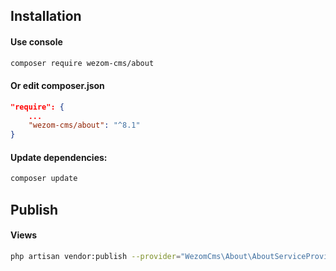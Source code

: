 ## Installation

#### Use console
```bash
composer require wezom-cms/about
```
#### Or edit composer.json
```json
"require": {
    ...
    "wezom-cms/about": "^8.1"
}
```
#### Update dependencies:
```bash
composer update
```

## Publish
#### Views
```bash
php artisan vendor:publish --provider="WezomCms\About\AboutServiceProvider" --tag="views"
```
